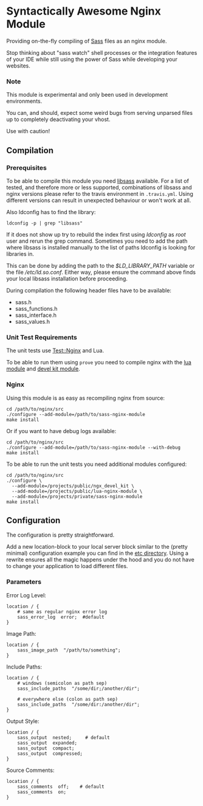 # Syntactically Awesome Nginx Module

Providing on-the-fly compiling of [Sass](http://sass-lang.com/) files as an
nginx module.

Stop thinking about "sass watch" shell processes or the integration features of
your IDE while still using the power of Sass while developing your websites.

### Note

This module is experimental and only been used in development environments.

You can, and should, expect some weird bugs from serving unparsed files up to
completely deactivating your vhost.

Use with caution!


## Compilation

### Prerequisites

To be able to compile this module you need
[libsass](https://github.com/sass/libsass) available. For a list of tested, and
therefore more or less supported, combinations of libsass and nginx versions
please refer to the travis environment in `.travis.yml`. Using different
versions can result in unexpected behaviour or won't work at all.

Also ldconfig has to find the library:

```shell
ldconfig -p | grep "libsass"
```

If it does not show up try to rebuild the index first using *ldconfig* as
*root* user and rerun the grep command. Sometimes you need to add the path
where libsass is installed manually to the list of paths ldconfig is looking
for libraries in.

This can be done by adding the path to the *$LD\_LIBRARY\_PATH* variable or the
file */etc/ld.so.conf*. Either way, please ensure the command above finds your
local libsass installation before proceeding.

During compilation the following header files have to be available:

- sass.h
- sass_functions.h
- sass_interface.h
- sass_values.h

### Unit Test Requirements

The unit tests use [Test::Nginx](http://github.com/agentzh/test-nginx) and Lua.

To be able to run them using `prove` you need to compile nginx with the
[lua module](https://github.com/openresty/lua-nginx-module) and
[devel kit module](https://github.com/simpl/ngx_devel_kit).

### Nginx

Using this module is as easy as recompiling nginx from source:

```shell
cd /path/to/nginx/src
./configure --add-module=/path/to/sass-nginx-module
make install
```

Or if you want to have debug logs available:

```shell
cd /path/to/nginx/src
./configure --add-module=/path/to/sass-nginx-module --with-debug
make install
```

To be able to run the unit tests you need additional modules configured:

```shell
cd /path/to/nginx/src
./configure \
  --add-module=/projects/public/ngx_devel_kit \
  --add-module=/projects/public/lua-nginx-module \
  --add-module=/projects/private/sass-nginx-module
make install
```


## Configuration

The configuration is pretty straightforward.

Add a new location-block to your local server block similar to the (pretty
minimal) configuration example you can find in the [etc directory](etc/vhost.conf).
Using a rewrite ensures all the magic happens under the hood and you do not
have to change your application to load different files.

### Parameters

Error Log Level:

```nginx
location / {
    # same as regular nginx error log
    sass_error_log  error;  #default
}
```

Image Path:

```nginx
location / {
    sass_image_path  "/path/to/something";
}
```

Include Paths:

```nginx
location / {
    # windows (semicolon as path sep)
    sass_include_paths  "/some/dir;/another/dir";

    # everywhere else (colon as path sep)
    sass_include_paths  "/some/dir:/another/dir";
}
```

Output Style:

```nginx
location / {
    sass_output  nested;     # default
    sass_output  expanded;
    sass_output  compact;
    sass_output  compressed;
}
```

Source Comments:

```nginx
location / {
    sass_comments  off;    # default
    sass_comments  on;
}
```
